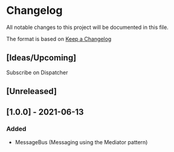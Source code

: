 # Changelog
All notable changes to this project will be documented in this file.

The format is based on [Keep a Changelog](https://keepachangelog.com/en/1.0.0/)

## [Ideas/Upcoming]
Subscribe on Dispatcher

## [Unreleased]

## [1.0.0] - 2021-06-13
### Added
* MessageBus (Messaging using the Mediator pattern)
